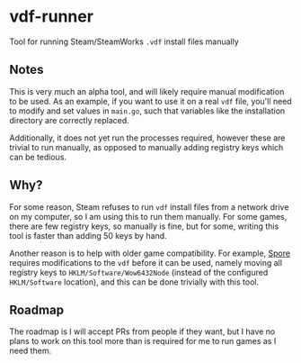 # vdf-runner
Tool for running Steam/SteamWorks `.vdf` install files manually

## Notes
This is very much an alpha tool, and will likely require manual modification to be used. As an example, if you want to use it on a real `vdf` file, you'll need to modify and set values in `main.go`, such that variables like the installation directory are correctly replaced.

Additionally, it does not yet run the processes required, however these are trivial to run manually, as opposed to manually adding registry keys which can be tedious.

## Why?
For some reason, Steam refuses to run `vdf` install files from a network drive on my computer, so I am using this to run them manually. For some games, there are few registry keys, so manually is fine, but for some, writing this tool is faster than adding 50 keys by hand.

Another reason is to help with older game compatibility. For example, [Spore](https://en.wikipedia.org/wiki/Spore_%282008_video_game%29) requires modifications to the `vdf` before it can be used, namely moving all registry keys to `HKLM/Software/Wow6432Node` (instead of the configured `HKLM/Software` location), and this can be done trivially with this tool.

## Roadmap
The roadmap is I will accept PRs from people if they want, but I have no plans to work on this tool more than is required for me to run games as I need them.
